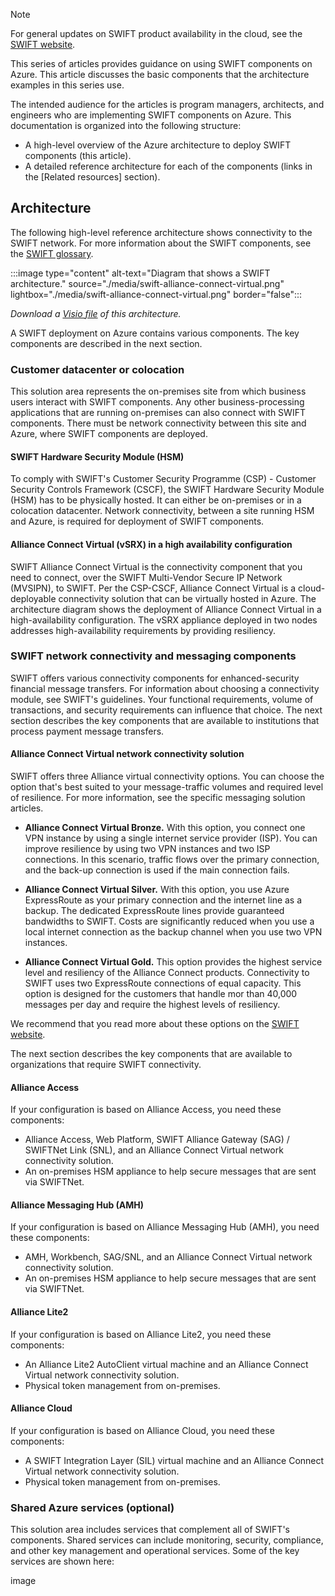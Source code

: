 > [!Note]
> For general updates on SWIFT product availability in the cloud, see the [SWIFT website](https://www.swift.com/our-solutions/interfaces-and-integration/alliance-connect-virtual).

This series of articles provides guidance on using SWIFT components on Azure. This article discusses the basic components that the architecture examples in this series use.

The intended audience for the articles is program managers, architects, and engineers who are implementing SWIFT components on Azure. This documentation is organized into the following structure:

- A high-level overview of the Azure architecture to deploy SWIFT components (this article).
- A detailed reference architecture for each of the components (links in the [Related resources] section).

## Architecture

The following high-level reference architecture shows connectivity to the SWIFT network. For more information about the SWIFT components, see the [SWIFT glossary](https://developer.swift.com/glossary).

:::image type="content" alt-text="Diagram that shows a SWIFT architecture." source="./media/swift-alliance-connect-virtual.png" lightbox="./media/swift-alliance-connect-virtual.png" border="false":::

*Download a [Visio file](https://arch-center.azureedge.net/diagrams-swift-architecure-virtual-landing-page.vsdx) of this architecture.*

A SWIFT deployment on Azure contains various components. The key components are described in the next section.

### Customer datacenter or colocation

This solution area represents the on-premises site from which business users interact with SWIFT components. Any other business-processing applications that are running on-premises can also connect with SWIFT components. There must be network connectivity between this site and Azure, where SWIFT components are deployed.

#### SWIFT Hardware Security Module (HSM)

To comply with SWIFT's Customer Security Programme (CSP) - Customer Security Controls Framework (CSCF), the SWIFT Hardware Security Module (HSM) has to be physically hosted. It can either be on-premises or in a colocation datacenter. Network connectivity, between a site running HSM and Azure, is required for deployment of SWIFT components.

#### Alliance Connect Virtual (vSRX) in a high availability configuration

SWIFT Alliance Connect Virtual is the connectivity component that you need to connect, over the SWIFT Multi-Vendor Secure IP Network (MVSIPN), to SWIFT. Per the CSP-CSCF, Alliance Connect Virtual is a cloud-deployable connectivity solution that can be virtually hosted in Azure. The architecture diagram shows the deployment of Alliance Connect Virtual in a high-availability configuration. The vSRX appliance deployed in two nodes addresses high-availability requirements by providing resiliency.

### SWIFT network connectivity and messaging components

SWIFT offers various connectivity components for enhanced-security financial message transfers. For information about choosing a connectivity module, see SWIFT's guidelines. Your functional requirements, volume of transactions, and security requirements can influence that choice. The next section describes the key components that are available to institutions that process payment message transfers.

#### Alliance Connect Virtual network connectivity solution

SWIFT offers three Alliance virtual connectivity options. You can choose the option that's best suited to your message-traffic volumes and required level of resilience. For more information, see the specific messaging solution articles. 

- **Alliance Connect Virtual Bronze.** With this option, you connect one VPN instance by using a single internet service provider (ISP). You can improve resilience by using two VPN instances and two ISP connections. In this scenario, traffic flows over the primary connection, and the back-up connection is used if the main connection fails.

- **Alliance Connect Virtual Silver.** With this option, you use Azure ExpressRoute as your primary connection and the internet line as a backup. The dedicated ExpressRoute lines provide guaranteed bandwidths to SWIFT. Costs are significantly reduced when you use a local internet connection as the backup channel when you use two VPN instances.

- **Alliance Connect Virtual Gold.** This option provides the highest service level and resiliency of the Alliance Connect products. Connectivity to SWIFT uses two ExpressRoute connections of equal capacity. This option is designed for the customers that handle mor than 40,000 messages per day and require the highest levels of resiliency.

We recommend that you read more about these options on the [SWIFT website](https://www.swift.com/our-solutions/interfaces-and-integration/alliance-connect/alliance-connect-bronze-silver-and-gold-packages).
 
The next section describes the key components that are available to organizations that require SWIFT connectivity. 

#### Alliance Access

If your configuration is based on Alliance Access, you need these components:

- Alliance Access, Web Platform,  SWIFT Alliance Gateway (SAG) / SWIFTNet Link (SNL), and an Alliance Connect Virtual network connectivity solution.
- An on-premises HSM appliance to help secure messages that are sent via SWIFTNet.

#### Alliance Messaging Hub (AMH)

If your configuration is based on Alliance Messaging Hub (AMH), you need these components:

- AMH, Workbench, SAG/SNL, and an Alliance Connect Virtual network connectivity solution.
- An on-premises HSM appliance to help secure messages that are sent via SWIFTNet.

#### Alliance Lite2

If your configuration is based on Alliance Lite2, you need these components:

- An Alliance Lite2 AutoClient virtual machine and an Alliance Connect Virtual network connectivity solution.
- Physical token management from on-premises.

#### Alliance Cloud

If your configuration is based on Alliance Cloud, you need these components:

- A SWIFT Integration Layer (SIL) virtual machine and an Alliance Connect Virtual network connectivity solution.
- Physical token management from on-premises.

### Shared Azure services (optional)

This solution area includes services that complement all of SWIFT's components. Shared services can include monitoring, security, compliance, and other key management and operational services. Some of the key services are shown here:

image 
